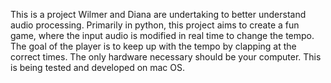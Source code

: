 This is a project Wilmer and Diana are undertaking to better understand audio processing. Primarily in python, this project aims to create a fun game, where the input audio is modified in real time to change the tempo. The goal of the player is to keep up with the tempo by clapping at the correct times. The only hardware necessary should be your computer. This is being tested and developed on mac OS. 
